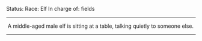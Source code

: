 Status: 
Race: Elf
In charge of: fields

---

 A middle-aged male elf is sitting at a table, talking quietly to someone else.

---